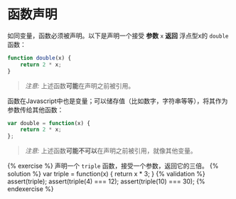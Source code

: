 # 函数声明

如同变量，函数必须被声明。以下是声明一个接受 **参数** `x` **返回** 浮点型x的 `double` 函数： 

```javascript
function double(x) {
    return 2 * x;
}
```

>*注意:* 上述函数**可能**在声明之前被引用。 

函数在Javascript中也是变量；可以储存值（比如数字，字符串等等），将其作为参数传给其他函数：	

```javascript
var double = function(x) {
    return 2 * x;
};
```

>*注意:* 上述函数**可能不可以**在声明之前被引用，就像其他变量。

{% exercise %}
声明一个 `triple` 函数，接受一个参数，返回它的三倍。
{% solution %}
var triple = function(x) {
    return x * 3;
}
{% validation %}
assert(triple);
assert(triple(4) === 12);
assert(triple(10) === 30);
{% endexercise %}
